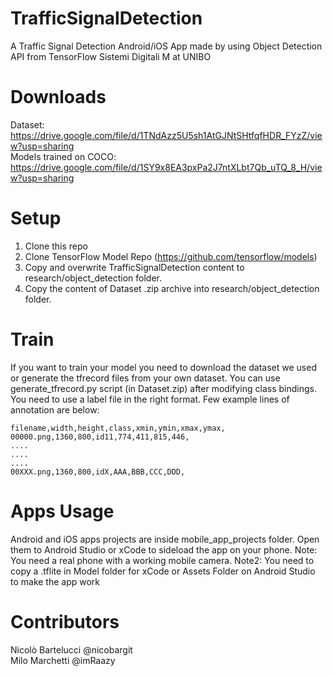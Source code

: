 # TrafficSignalDetection
A Traffic Signal Detection Android/iOS App made by using Object Detection API from TensorFlow
Sistemi Digitali M at UNIBO
# Downloads
Dataset: https://drive.google.com/file/d/1TNdAzz5U5sh1AtGJNtSHtfqfHDR_FYzZ/view?usp=sharing<br>
Models trained on COCO: https://drive.google.com/file/d/1SY9x8EA3pxPa2J7ntXLbt7Qb_uTQ_8_H/view?usp=sharing
# Setup
1. Clone this repo
2. Clone TensorFlow Model Repo (https://github.com/tensorflow/models) 
3. Copy and overwrite TrafficSignalDetection content to research/object_detection folder.
4. Copy the content of Dataset .zip archive into research/object_detection folder.
# Train
If you want to train your model you need to download the dataset we used or generate the tfrecord files from your own dataset.
You can use generate_tfrecord.py script (in Dataset.zip) after modifying class bindings.
You need to use a label file in the right format. 
Few example lines of annotation are below:
``` 
filename,width,height,class,xmin,ymin,xmax,ymax,
00000.png,1360,800,id11,774,411,815,446, 
....
....
....
00XXX.png,1360,800,idX,AAA,BBB,CCC,DDD,
```
# Apps Usage 
Android and iOS apps projects are inside mobile_app_projects folder. Open them to Android Studio or xCode to sideload the app on your phone. 
Note: You need a real phone with a working mobile camera.
Note2: You need to copy a .tflite in Model folder for xCode or Assets Folder on Android Studio to make the app work
# Contributors
Nicolò Bartelucci @nicobargit<br>Milo Marchetti @imRaazy
